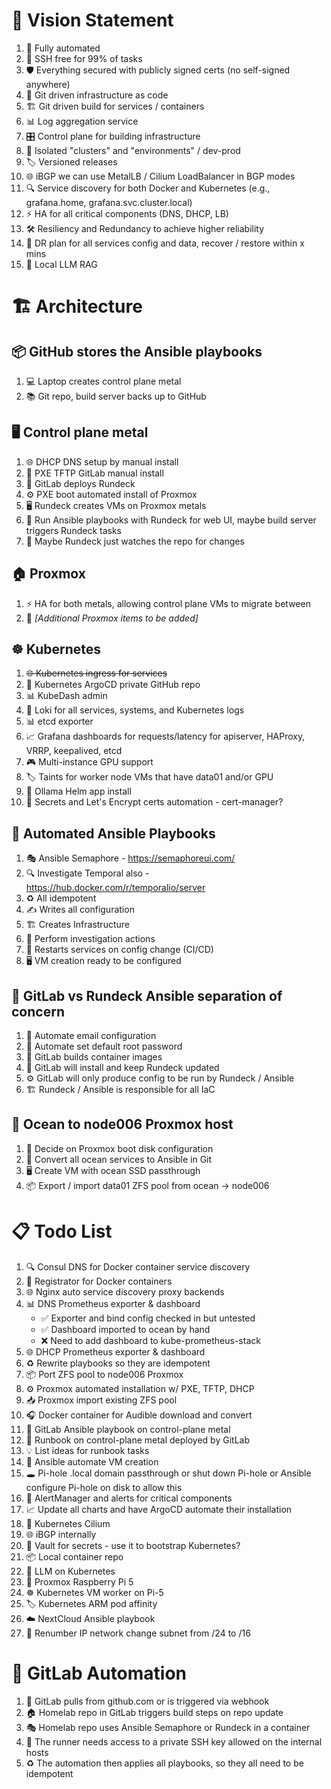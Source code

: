 # 🎯 Vision Statement

1. 🤖 Fully automated
2. 🔐 SSH free for 99% of tasks
3. 🛡️ Everything secured with publicly signed certs (no self-signed anywhere)
4. 📝 Git driven infrastructure as code
5. 🏗️ Git driven build for services / containers
6. 📊 Log aggregation service
7. 🎛️ Control plane for building infrastructure
8. 🏢 Isolated "clusters" and "environments" / dev-prod
9. 🏷️ Versioned releases
10. 🌐 iBGP we can use MetalLB / Cilium LoadBalancer in BGP modes
11. 🔍 Service discovery for both Docker and Kubernetes (e.g., grafana.home, grafana.svc.cluster.local)
12. ⚡ HA for all critical components (DNS, DHCP, LB)
13. 🛠️ Resiliency and Redundancy to achieve higher reliability
14. 🚨 DR plan for all services config and data, recover / restore within x mins
15. 🧠 Local LLM RAG

# 🏗️ Architecture

## 📦 GitHub stores the Ansible playbooks

1. 💻 Laptop creates control plane metal
2. 📚 Git repo, build server backs up to GitHub

## 🖥️ Control plane metal

1. 🌐 DHCP DNS setup by manual install
2. 📡 PXE TFTP GitLab manual install
3. 🚀 GitLab deploys Rundeck
4. ⚙️ PXE boot automated install of Proxmox
5. 🖥️ Rundeck creates VMs on Proxmox metals
6. 🔧 Run Ansible playbooks with Rundeck for web UI, maybe build server triggers Rundeck tasks
7. 👀 Maybe Rundeck just watches the repo for changes

## 🏠 Proxmox

1. ⚡ HA for both metals, allowing control plane VMs to migrate between
2. 🔄 _[Additional Proxmox items to be added]_

## ☸️ Kubernetes

1. ~~🌐 Kubernetes ingress for services~~
2. 🔄 Kubernetes ArgoCD private GitHub repo
3. 📊 KubeDash admin
4. 📝 Loki for all services, systems, and Kubernetes logs
5. 📊 etcd exporter
6. 📈 Grafana dashboards for requests/latency for apiserver, HAProxy, VRRP, keepalived, etcd
7. 🎮 Multi-instance GPU support
8. 🏷️ Taints for worker node VMs that have data01 and/or GPU
9. 🦙 Ollama Helm app install
10. 🔐 Secrets and Let's Encrypt certs automation - cert-manager?


## 🤖 Automated Ansible Playbooks

1. 🎭 Ansible Semaphore - https://semaphoreui.com/
2. 🔍 Investigate Temporal also - https://hub.docker.com/r/temporalio/server
3. ♻️ All idempotent
4. ✍️ Writes all configuration
5. 🏗️ Creates Infrastructure
6. 🔎 Perform investigation actions
7. 🔄 Restarts services on config change (CI/CD)
8. 🖥️ VM creation ready to be configured


## 🦊 GitLab vs Rundeck Ansible separation of concern

1. 📧 Automate email configuration
2. 🔑 Automate set default root password
3. 🐳 GitLab builds container images
4. 🔄 GitLab will install and keep Rundeck updated
5. ⚙️ GitLab will only produce config to be run by Rundeck / Ansible
6. 🏗️ Rundeck / Ansible is responsible for all IaC

## 🌊 Ocean to node006 Proxmox host

1. 💾 Decide on Proxmox boot disk configuration
2. 🔄 Convert all ocean services to Ansible in Git
3. 🖥️ Create VM with ocean SSD passthrough
4. 📦 Export / import data01 ZFS pool from ocean → node006

# 📋 Todo List

1. 🔍 Consul DNS for Docker container service discovery
2. 📝 Registrator for Docker containers
3. 🌐 Nginx auto service discovery proxy backends
4. 📊 DNS Prometheus exporter & dashboard
   - ✅ Exporter and bind config checked in but untested
   - ✅ Dashboard imported to ocean by hand
   - ❌ Need to add dashboard to kube-prometheus-stack
5. 🌐 DHCP Prometheus exporter & dashboard
6. ♻️ Rewrite playbooks so they are idempotent
7. 📦 Port ZFS pool to node006 Proxmox
8. ⚙️ Proxmox automated installation w/ PXE, TFTP, DHCP
9. 📥 Proxmox import existing ZFS pool
10. 🎧 Docker container for Audible download and convert
11. 🦊 GitLab Ansible playbook on control-plane metal
12. 📖 Runbook on control-plane metal deployed by GitLab
13. 💡 List ideas for runbook tasks
14. 🤖 Ansible automate VM creation
15. 🕳️ Pi-hole .local domain passthrough or shut down Pi-hole or Ansible configure Pi-hole on disk to allow this
16. 🚨 AlertManager and alerts for critical components
17. 📈 Update all charts and have ArgoCD automate their installation
18. 🐝 Kubernetes Cilium
19. 🌐 iBGP internally
20. 🔐 Vault for secrets - use it to bootstrap Kubernetes?
21. 📦 Local container repo
22. 🧠 LLM on Kubernetes
23. 🥧 Proxmox Raspberry Pi 5
24. ☸️ Kubernetes VM worker on Pi-5
25. 🏷️ Kubernetes ARM pod affinity
26. ☁️ NextCloud Ansible playbook
27. 🔢 Renumber IP network change subnet from /24 to /16


# 🦊 GitLab Automation

1. 🔄 GitLab pulls from github.com or is triggered via webhook
2. 🏠 Homelab repo in GitLab triggers build steps on repo update
3. 🎭 Homelab repo uses Ansible Semaphore or Rundeck in a container
4. 🔑 The runner needs access to a private SSH key allowed on the internal hosts
5. ♻️ The automation then applies all playbooks, so they all need to be idempotent